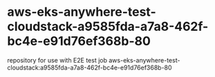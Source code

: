 # aws-eks-anywhere-test-cloudstack-a9585fda-a7a8-462f-bc4e-e91d76ef368b-80
repository for use with E2E test job aws-eks-anywhere-test-cloudstack:a9585fda-a7a8-462f-bc4e-e91d76ef368b-80
